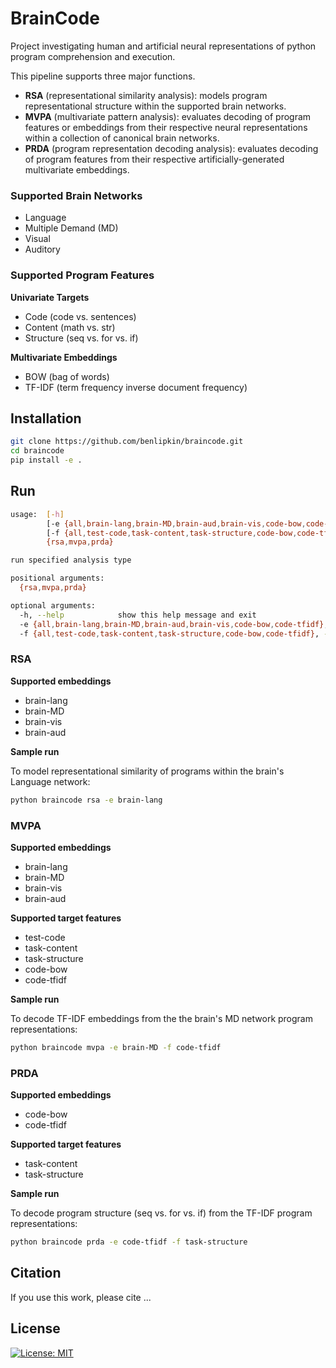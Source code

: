 # BrainCode

Project investigating human and artificial neural representations of python program comprehension and execution.

This pipeline supports three major functions.

-   **RSA** (representational similarity analysis): models program representational structure within the supported brain networks.
-   **MVPA** (multivariate pattern analysis): evaluates decoding of program features or embeddings from their respective neural representations within a collection of canonical brain networks.
-   **PRDA** (program representation decoding analysis): evaluates decoding of program features from their respective artificially-generated multivariate embeddings.

### Supported Brain Networks

-   Language
-   Multiple Demand (MD)
-   Visual
-   Auditory

### Supported Program Features

**Univariate Targets**

-   Code (code vs. sentences)
-   Content (math vs. str)
-   Structure (seq vs. for vs. if)

**Multivariate Embeddings**

-   BOW (bag of words)
-   TF-IDF (term frequency inverse document frequency)

## Installation

```bash
git clone https://github.com/benlipkin/braincode.git
cd braincode
pip install -e .
```

## Run

```bash
usage:  [-h]
        [-e {all,brain-lang,brain-MD,brain-aud,brain-vis,code-bow,code-tfidf}]
        [-f {all,test-code,task-content,task-structure,code-bow,code-tfidf}]
        {rsa,mvpa,prda}

run specified analysis type

positional arguments:
  {rsa,mvpa,prda}

optional arguments:
  -h, --help            show this help message and exit
  -e {all,brain-lang,brain-MD,brain-aud,brain-vis,code-bow,code-tfidf}, --embedding {all,brain-lang,brain-MD,brain-aud,brain-vis,code-bow,code-tfidf}
  -f {all,test-code,task-content,task-structure,code-bow,code-tfidf}, --feature {all,test-code,task-content,task-structure,code-bow,code-tfidf}
```

### RSA

**Supported embeddings**

-   brain-lang
-   brain-MD
-   brain-vis
-   brain-aud

**Sample run**

To model representational similarity of programs within the brain's Language network:

```bash
python braincode rsa -e brain-lang
```

### MVPA

**Supported embeddings**

-   brain-lang
-   brain-MD
-   brain-vis
-   brain-aud

**Supported target features**

-   test-code
-   task-content
-   task-structure
-   code-bow
-   code-tfidf

**Sample run**

To decode TF-IDF embeddings from the the brain's MD network program representations:

```bash
python braincode mvpa -e brain-MD -f code-tfidf
```

### PRDA

**Supported embeddings**

-   code-bow
-   code-tfidf

**Supported target features**

-   task-content
-   task-structure

**Sample run**

To decode program structure (seq vs. for vs. if) from the TF-IDF program representations:

```bash
python braincode prda -e code-tfidf -f task-structure
```

## Citation

If you use this work, please cite ...

## License

[![License: MIT](https://img.shields.io/badge/License-MIT-blue.svg)](https://opensource.org/licenses/MIT)
